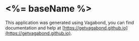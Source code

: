 # <%= baseName %>

This application was generated using Vagabond, you can find documentation and help at [https://getvagabond.github.io](https://getvagabond.github.io).
